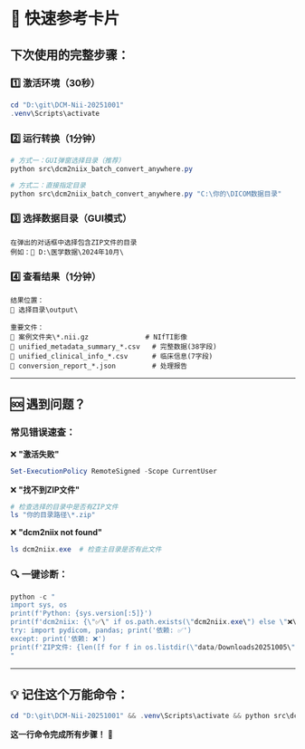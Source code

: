 # 🚀 快速参考卡片

## 下次使用的完整步骤：

### 1️⃣ 激活环境（30秒）
```powershell
cd "D:\git\DCM-Nii-20251001"
.venv\Scripts\activate
```

### 2️⃣ 运行转换（1分钟）
```powershell
# 方式一：GUI弹窗选择目录（推荐）
python src\dcm2niix_batch_convert_anywhere.py

# 方式二：直接指定目录
python src\dcm2niix_batch_convert_anywhere.py "C:\你的\DICOM数据目录"
```

### 3️⃣ 选择数据目录（GUI模式）
```
在弹出的对话框中选择包含ZIP文件的目录
例如：📁 D:\医学数据\2024年10月\
```

### 4️⃣ 查看结果（1分钟）
```
结果位置：
📁 选择目录\output\

重要文件：
📄 案例文件夹\*.nii.gz              # NIfTI影像
📄 unified_metadata_summary_*.csv   # 完整数据(38字段)
📄 unified_clinical_info_*.csv      # 临床信息(7字段)
📄 conversion_report_*.json         # 处理报告
```

---

## 🆘 遇到问题？

### 常见错误速查：

❌ **"激活失败"**
```powershell
Set-ExecutionPolicy RemoteSigned -Scope CurrentUser
```

❌ **"找不到ZIP文件"**
```powershell
# 检查选择的目录中是否有ZIP文件
ls "你的目录路径\*.zip"
```

❌ **"dcm2niix not found"**
```powershell
ls dcm2niix.exe  # 检查主目录是否有此文件
```

### 🔍 一键诊断：
```powershell
python -c "
import sys, os
print(f'Python: {sys.version[:5]}')
print(f'dcm2niix: {\"✅\" if os.path.exists(\"dcm2niix.exe\") else \"❌\"}')
try: import pydicom, pandas; print('依赖: ✅')
except: print('依赖: ❌')
print(f'ZIP文件: {len([f for f in os.listdir(\"data/Downloads20251005\") if f.endswith(\".zip\")])}个')
"
```

---

## 💡 记住这个万能命令：

```powershell
cd "D:\git\DCM-Nii-20251001" && .venv\Scripts\activate && python src\dcm2niix_smart_convert.py
```

**这一行命令完成所有步骤！** 🎯